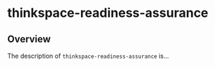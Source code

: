 # thinkspace-readiness-assurance
## Overview
The description of `thinkspace-readiness-assurance` is...